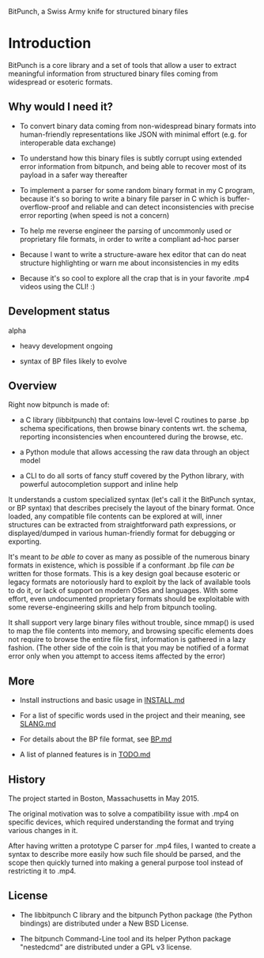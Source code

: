 BitPunch, a Swiss Army knife for structured binary files

# Introduction

BitPunch is a core library and a set of tools that allow a user to
extract meaningful information from structured binary files coming
from widespread or esoteric formats.

## Why would I need it?

- To convert binary data coming from non-widespread binary formats
  into human-friendly representations like JSON with minimal effort
  (e.g. for interoperable data exchange)

- To understand how this binary files is subtly corrupt using extended
  error information from bitpunch, and being able to recover most of
  its payload in a safer way thereafter

- To implement a parser for some random binary format in my C program,
  because it's so boring to write a binary file parser in C which is
  buffer-overflow-proof and reliable and can detect inconsistencies
  with precise error reporting (when speed is not a concern)

- To help me reverse engineer the parsing of uncommonly used or
  proprietary file formats, in order to write a compliant ad-hoc
  parser

- Because I want to write a structure-aware hex editor that can do
  neat structure highlighting or warn me about inconsistencies in my
  edits

- Because it's so cool to explore all the crap that is in your
  favorite .mp4 videos using the CLI! :)

## Development status

alpha

- heavy development ongoing

- syntax of BP files likely to evolve


## Overview

Right now bitpunch is made of:

- a C library (libbitpunch) that contains low-level C routines to
  parse .bp schema specifications, then browse binary contents
  wrt. the schema, reporting inconsistencies when encountered during
  the browse, etc.

- a Python module that allows accessing the raw data through an object
  model

- a CLI to do all sorts of fancy stuff covered by the Python library,
  with powerful autocompletion support and inline help


It understands a custom specialized syntax (let's call it the BitPunch
syntax, or BP syntax) that describes precisely the layout of the
binary format. Once loaded, any compatible file contents can be
explored at will, inner structures can be extracted from
straightforward path expressions, or displayed/dumped in various
human-friendly format for debugging or exporting.

It's meant to *be able to* cover as many as possible of the numerous
binary formats in existence, which is possible if a conformant .bp
file *can be* written for those formats. This is a key design goal
because esoteric or legacy formats are notoriously hard to exploit by
the lack of available tools to do it, or lack of support on modern
OSes and languages. With some effort, even undocumented proprietary
formats should be exploitable with some reverse-engineering skills and
help from bitpunch tooling.

It shall support very large binary files without trouble, since mmap()
is used to map the file contents into memory, and browsing specific
elements does not require to browse the entire file first, information
is gathered in a lazy fashion. (The other side of the coin is that you
may be notified of a format error only when you attempt to access
items affected by the error)

## More

- Install instructions and basic usage in [INSTALL.md](INSTALL.md)

- For a list of specific words used in the project and their meaning,
  see [SLANG.md](doc/SLANG.md)

- For details about the BP file format, see [BP.md](doc/BP.md)

- A list of planned features is in [TODO.md](TODO.md)

## History

The project started in Boston, Massachusetts in May 2015.

The original motivation was to solve a compatibility issue with .mp4
on specific devices, which required understanding the format and
trying various changes in it.

After having written a prototype C parser for .mp4 files, I wanted to
create a syntax to describe more easily how such file should be
parsed, and the scope then quickly turned into making a general
purpose tool instead of restricting it to .mp4.

## License

- The libbitpunch C library and the bitpunch Python package (the
  Python bindings) are distributed under a New BSD License.

- The bitpunch Command-Line tool and its helper Python package
  "nestedcmd" are distributed under a GPL v3 license.

